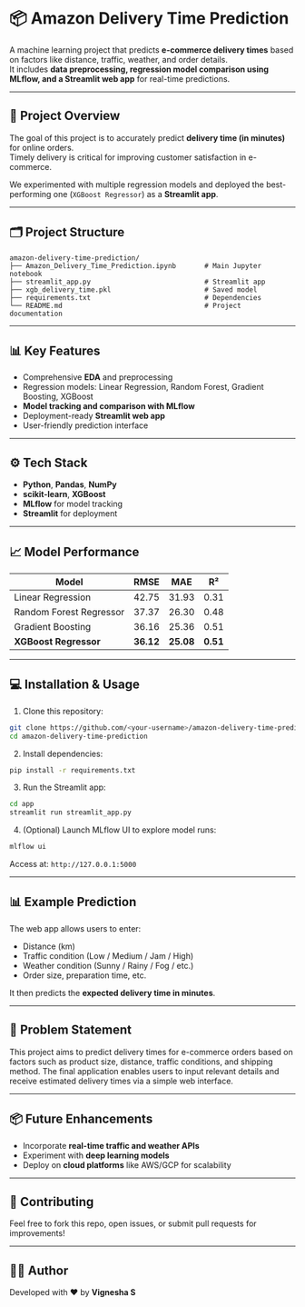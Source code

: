 # 📦 Amazon Delivery Time Prediction

A machine learning project that predicts **e-commerce delivery times** based on factors like distance, traffic, weather, and order details.  
It includes **data preprocessing, regression model comparison using MLflow, and a Streamlit web app** for real-time predictions.

---

## 🚀 Project Overview
The goal of this project is to accurately predict **delivery time (in minutes)** for online orders.  
Timely delivery is critical for improving customer satisfaction in e-commerce.  

We experimented with multiple regression models and deployed the best-performing one (`XGBoost Regressor`) as a **Streamlit app**.

---

## 🗂️ Project Structure
```
amazon-delivery-time-prediction/
├── Amazon_Delivery_Time_Prediction.ipynb       # Main Jupyter notebook
├── streamlit_app.py                            # Streamlit app
├── xgb_delivery_time.pkl                       # Saved model
├── requirements.txt                            # Dependencies
└── README.md                                   # Project documentation

````

---

## 📊 Key Features
- Comprehensive **EDA** and preprocessing
- Regression models: Linear Regression, Random Forest, Gradient Boosting, XGBoost
- **Model tracking and comparison with MLflow**
- Deployment-ready **Streamlit web app**
- User-friendly prediction interface

---

## ⚙️ Tech Stack
- **Python**, **Pandas**, **NumPy**
- **scikit-learn**, **XGBoost**
- **MLflow** for model tracking
- **Streamlit** for deployment

---

## 📈 Model Performance
| Model                     | RMSE   | MAE   | R²      |
|---------------------------|--------|-------|---------|
| Linear Regression         | 42.75  | 31.93 | 0.31    |
| Random Forest Regressor   | 37.37  | 26.30 | 0.48    |
| Gradient Boosting         | 36.16  | 25.36 | 0.51    |
| **XGBoost Regressor**     | **36.12** | **25.08** | **0.51** |

---

## 💻 Installation & Usage
1. Clone this repository:
```bash
git clone https://github.com/<your-username>/amazon-delivery-time-prediction.git
cd amazon-delivery-time-prediction
````

2. Install dependencies:

```bash
pip install -r requirements.txt
```

3. Run the Streamlit app:

```bash
cd app
streamlit run streamlit_app.py
```

4. (Optional) Launch MLflow UI to explore model runs:

```bash
mlflow ui
```

Access at: `http://127.0.0.1:5000`

---

## 📊 Example Prediction

The web app allows users to enter:

* Distance (km)
* Traffic condition (Low / Medium / Jam / High)
* Weather condition (Sunny / Rainy / Fog / etc.)
* Order size, preparation time, etc.

It then predicts the **expected delivery time in minutes**.

---

## 📌 Problem Statement

This project aims to predict delivery times for e-commerce orders based on factors such as product size, distance, traffic conditions, and shipping method.
The final application enables users to input relevant details and receive estimated delivery times via a simple web interface.

---

## 📦 Future Enhancements

* Incorporate **real-time traffic and weather APIs**
* Experiment with **deep learning models**
* Deploy on **cloud platforms** like AWS/GCP for scalability

---

## 🤝 Contributing

Feel free to fork this repo, open issues, or submit pull requests for improvements!

---

## 👨‍💻 Author

Developed with ❤️ by **Vignesha S**
